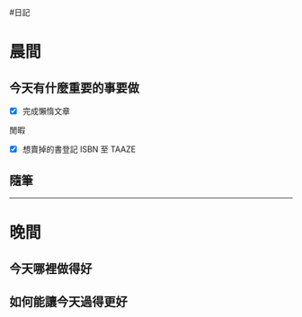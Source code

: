 #日記 
# 晨間

## 今天有什麼重要的事要做

- [x] 完成懶惰文章

閒暇
- [x] 想賣掉的書登記 ISBN 至 TAAZE



## 隨筆

---

# 晚間

## 今天哪裡做得好

## 如何能讓今天過得更好